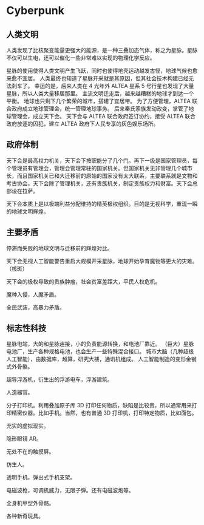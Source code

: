 # Cyberpunk

## 人类文明

人类发现了比核聚变能量更强大的能源，是一种三叠加态气体，称之为星脉。星脉不仅可以生电，还可以催化一些非常难以实现的物理化学反应。

星脉的使用使得人类文明产生飞跃，同时也使得地壳运动越发古怪，地球气候也愈来愈不宜居。
人类最终也知道了星脉开采就是其原因，但其社会技术构建已经无法刹车了。
幸运的是，后来人类在 4 光年外 ALTEA 星系 5 号行星也发现了大量星脉，所以人类大量移居那里。
主流文明迁走后，越来越糟糕的地球才到达一个平衡。
地球也只剩下几个繁荣的城市，搭建了宜居带。
为了方便管理，ALTEA 联合政府成立地球管理会，统一管理地球事务。
后来秦氏家族发动政变，掌管了地球管理会，成立天下会。
天下会与 ALTEA 联合政府签订协约，接受 ALTEA 联合政府放逐的囚犯，建立 ALTEA 政府下人民专享的灰色娱乐场所。

## 政府体制

天下会是最高权力机关，天下会下按职能分了几个门。再下一级是国家管理员，每个管理员有管理会，管理会管理常驻的国家机关。但国家机关无非管理几个城市长，而且国家机关已和大迁移前的原始的国家没有太大联系，主要联系就是文物和考古协会。天下会除了管理机关，还有贵族机关，制定贵族权力和财富。天下会总部设在拉萨。

天下会本质上是以极端利益分配维持的精英极权组织。目的是无视科学，重现一瞬的地球文明辉煌。

## 主要矛盾

停滞而失败的地球文明与迁移前的辉煌对比。

天下会无视人工智能警告重启大规模开采星脉，地球开始孕育魔物等更大的灾难。（核斑）

天下会的极权导致的贵族肿瘤，社会贫富差距大，平民人权危机。

魔种入侵，人魔矛盾。

全民武装，高暴力矛盾。

## 标志性科技

星脉电站，大的和星脉连接，小的负责能源转换，和电池厂靠近。
（巨大）星脉电池厂，生产各种规格电池，也会生产一些特殊混合接口。
城市大脑（几种超级人工智能），由数据库，超算，研究大楼，通讯机组成。
人工智能制造的变形金钢式外骨骼。

超导浮游机，衍生出的浮游电车，浮游建筑。

人造器官。

分子打印机。利用叠加原子库 3D 打印任何物质，缺陷是比较贵，所以通常用来打印精密仪器。比如手机。当然，也有普通 3D 打印机，打印特定物质，比如面包。

充实的虚拟现实。

隐形眼镜 AR。

无处不在的触摸屏。

仿生人。

透明手机，弹出式手机支架。

电磁波枪，可调机威力，无限子弹。还有电磁波炮等。

全身机甲型外骨骼。

各种新奇玩具。

